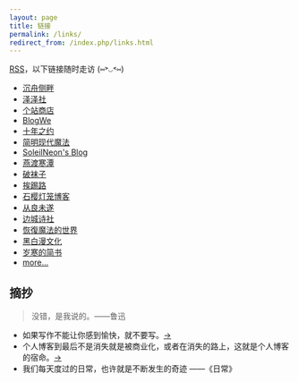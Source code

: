 ```yaml
---
layout: page
title: 链接
permalink: /links/
redirect_from: /index.php/links.html
---
```


[RSS](/feed.xml)，以下链接随时走访 (⑅˃◡˂⑅)

<ul>
	<li><a target="_blank" href="https://springwood.me/" title="新生的力量，生机勃勃">沉舟侧畔</a></li>
	<li><a target="_blank" href="https://blog.zezeshe.com/" title="">泽泽社</a></li>
	<li><a target="_blank" rel="nofollow" href="https://storeweb.cn/" title="在这里可以找到一些个站同好，，">个站商店</a></li>
	<li><a target="_blank" href="https://blogwe.com/" title="一个个站导航">BlogWe</a></li>
	<li><a target="_blank" rel="nofollow" href="https://foreverblog.cn/" title="坚持写博x年，约吗？">十年之约</a></li>
	<li><a target="_blank" rel="nofollow" href="http://www.nowamagic.net/" title="很好的一个编程相关网站，许多文章让人有所启发">简明现代魔法</a></li>
	<li><a target="_blank" rel="nofollow" href="http://www.soleilneon.com/blog/" title="自由职业设计师与摄影师">SoleilNeon's Blog</a></li>
	<li><a target="_blank" rel="nofollow" href="http://hisherry.com/" title="别为活命而败坏生存之根">燕渡寒潭</a></li>
	<li><a target="_blank" rel="nofollow" href="https://pewae.com/" title="一个脱离不了低级趣味的人">破袜子</a></li>
	<li><a target="_blank" rel="nofollow" href="https://itlu.org/" title="混迹独立博客圈9年且一事无成的老博主">挨踢路</a></li>
	<li><a target="_blank" rel="nofollow" href="https://blog.catscarlet.com/" title="灵魂沉为石樱，灯笼映出暗影">石樱灯笼博客</a></li>
	<li><a target="_blank" rel="nofollow" href="https://www.ithmz.com/" title="有事就做事 没事叼根烟">从良未遂</a></li>
	<li><a target="_blank" rel="nofollow" href="http://bcshi.lofter.com/" title="充满活力的诗社">边城诗社</a></li>
	<li><a target="_blank" rel="nofollow" href="https://zhuanlan.zhihu.com/magic" title="新詩理論，新詩寫作。">恢復魔法的世界</a></li>
	<li><a target="_blank" rel="nofollow" href="https://zhuanlan.zhihu.com/heibai" title="质量很高的黑白漫专栏">黑白漫文化</a></li>
	<li><a target="_blank" rel="nofollow" href="http://www.jianshu.com/users/360fe1bc7e14/" title="岁寒输入法开发者">岁寒的简书</a></li>
	<li><a target="_blank" rel="nofollow" href="http://www.lofter.com/shareblog/gearkey" title="我在 Lofter 的推荐">more...</a></li>
</ul>

## 摘抄

> 没错，是我说的。——鲁迅

+ 如果写作不能让你感到愉快，就不要写。[→](post-192.html)
+ 个人博客到最后不是消失就是被商业化，或者在消失的路上，这就是个人博客的宿命。[→](post-192.html)
+ 我们每天度过的日常，也许就是不断发生的奇迹 ——《日常》